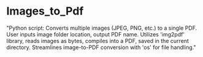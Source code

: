 # Images_to_Pdf
"Python script: Converts multiple images (JPEG, PNG, etc.) to a single PDF. User inputs image folder location, output PDF name. Utilizes 'img2pdf' library, reads images as bytes, compiles into a PDF, saved in the current directory. Streamlines image-to-PDF conversion with 'os' for file handling."
